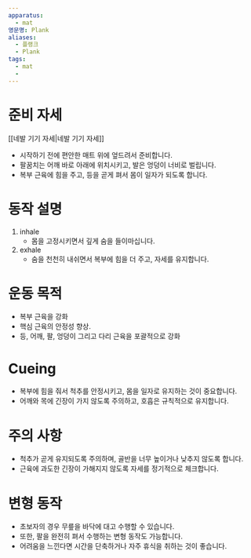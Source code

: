 ```yaml
---
apparatus:
  - mat
영문명: Plank
aliases:
  - 플랭크
  - Plank
tags:
  - mat
  - 
---
```


# 준비 자세

[[네발 기기 자세|네발 기기 자세]]

- 시작하기 전에 편안한 매트 위에 엎드려서 준비합니다.
- 팔꿈치는 어깨 바로 아래에 위치시키고, 발은 엉덩이 너비로 벌립니다.
- 복부 근육에 힘을 주고, 등을 곧게 펴서 몸이 일자가 되도록 합니다.

# 동작 설명

1. inhale
    - 몸을 고정시키면서 깊게 숨을 들이마십니다.
2. exhale
    - 숨을 천천히 내쉬면서 복부에 힘을 더 주고, 자세를 유지합니다.

# 운동 목적

- 복부 근육을 강화
- 핵심 근육의 안정성 향상.
- 등, 어깨, 팔, 엉덩이 그리고 다리 근육을 포괄적으로 강화

# Cueing

- 복부에 힘을 줘서 척추를 안정시키고, 몸을 일자로 유지하는 것이 중요합니다.
- 어깨와 목에 긴장이 가지 않도록 주의하고, 호흡은 규칙적으로 유지합니다.

# 주의 사항

- 척추가 곧게 유지되도록 주의하며, 골반을 너무 높이거나 낮추지 않도록 합니다.
- 근육에 과도한 긴장이 가해지지 않도록 자세를 정기적으로 체크합니다.

# 변형 동작

- 초보자의 경우 무릎을 바닥에 대고 수행할 수 있습니다.
- 또한, 팔을 완전히 펴서 수행하는 변형 동작도 가능합니다.
- 어려움을 느낀다면 시간을 단축하거나 자주 휴식을 취하는 것이 좋습니다.
